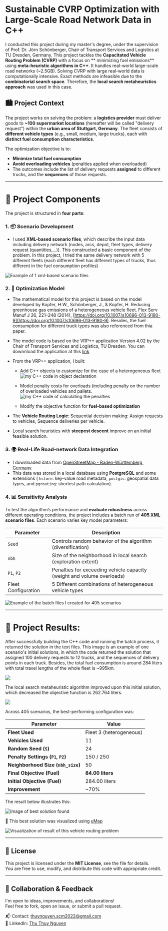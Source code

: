 # Sustainable CVRP Optimization with Large-Scale Road Network Data in C++

I conducted this project during my master's degree, under the supervision of Prof. Dr. Jörn Schönberger, Chair of Transport Services and Logistics at TU Dresden, Germany.
This project tackles the **Capacitated Vehicle Routing Problem (CVRP)** with a focus on ** minimizing fuel emissions** using **meta-heuristic algorithms in C++**. It handles real-world large-scale road networks (~2.5GB). Solving CVRP with large real-world data is computationally intensive. Exact methods are infeasible due to the **combinatorial search space**. Therefore, the **local search metaheuristics approach** was used in this case.

## 🏙️ Project Context

The project works on solving the problem: a **logistics provider** must deliver goods to **~100 supermarket locations** (hereafter will be called "delivery request") within the **urban area of Stuttgart, Germany**. The fleet consists of **different vehicle types** (e.g., small, medium, large trucks), each with **distinct fuel consumption characteristics**.

The optimization objective is to:
- **Minimize total fuel consumption**
- **Avoid overloading vehicles** (penalties applied when overloaded)
- The outcomes include the list of delivery requests **assigned** to different trucks, and the **sequences** of those requests.

---

# 🧱 Project Components

The project is structured in **four parts**:

### 1. 📦 Scenario Development
- I used **XML-based scenario files**, which describe the input data including delivery network (nodes, arcs, depot, fleet types, delivery request (quantities,...)). This constructed a basic component of the problem. In this project, I tried the same delivery network with 5 different fleets (each different fleet has different types of trucks, thus different in the fuel consumption profiles)

![Example of 1 xml-based scenario files](https://github.com/user-attachments/assets/bec850db-8cc8-4310-8a41-f303ad7b2f4f)

### 2. 🧮 Optimization Model
- The mathematical model for this project is based on the model developed by Kopfer, H.W., Schönberger, J., & Kopfer, H. Reducing greenhouse gas emissions of a heterogeneous vehicle fleet. Flex Serv Manuf J 26, 221–248 (2014),  [https://doi.org/10.1007/s10696-013-9180-9](https://doi.org/10.1007/s10696-013-9180-9). Besides, the fuel consumption for different truck types was also referenced from thia paper.
  
- The model code is based on the VRP++ application Version 4.02 by the Chair of Transport Services and Logistics, TU Dresden. You can downnload the application at this [link](https://tu-dresden.de/bu/verkehr/ivw/vbl/software/vrp)
  
- From the VRP++ application, I built:
  - Add C++ objects to customize for the case of a heterogeneous fleet
    ![my C++ code in object declaration](https://github.com/user-attachments/assets/307493bf-33c4-488c-af9f-8f61f8af5e61)

  - Model penalty costs for overloads (including penalty on the number of overloaded vehicles and pallets.
    ![my C++ code of calculating the penalties](https://github.com/user-attachments/assets/81e484d9-b004-42ab-a3b1-6520d26a6c97)

  - Modify the objective function for **fuel-based optimization**
    
- The **Vehicle Routing Logic**: Sequential decision making: Assign requests to vehicles, Sequence deliveries per vehicle.
- Local search heuristics with **steepest descent** improve on an initial feasible solution.

### 3. 🌍 Real-Life Road-network Data Integration
- I downloaded data from [OpenStreetMap - Baden-Württemberg, Germany](https://download.geofabrik.de/europe/germany/baden-wuerttemberg.html).
- This data was stored in a local database using **PostgreSQL** and some extensions ( `hstore`: key-value road metadata,  `postgis`: geospatial data types, and `pgrouting`: shortest path calculation).

### 4. 📊 Sensitivity Analysis
To test the algorithm’s performance and **evaluate robustness** across different operating conditions, the project includes a batch run of **405 XML scenario files**. Each scenario varies key model parameters:

| Parameter         | Description                                                                 |
|------------------|-----------------------------------------------------------------------------|
| `Seed`      | Controls random behavior of the algorithm (diversification)                |
| `nbh`        | Size of the neighborhood in local search (exploration extent)              |
| `P1`, `P2`        | Penalties for exceeding vehicle capacity (weight and volume overloads)     |
| Fleet Configuration | 5 Different combinations of heterogeneous vehicle types                    |

![Example of the batch files I created for 405 scenarios](https://github.com/user-attachments/assets/6f6805bc-26c8-4d4d-97b8-d7a23209a227)

---

# 🧱 Project Results:

After successfully building the C++ code and running the batch process, it returned the solution in the text files. This image is an example of one scenario's initial solutions, in which the code returned the solution that assigned 100 delivery requests to 12 trucks, and the sequences of delivery points in each truck. Besides, the total fuel consumption is around 284 liters with total travel lengths of the whole fleet is ~995km.

![](https://github.com/user-attachments/assets/6a047971-eb8f-4c61-bf6f-fa66dab3b6f8)

The local search metaheuristic algorithm improved upon this initial solution, which decreased the objective function is 262.764 liters.

![](https://github.com/user-attachments/assets/c41cb293-df71-4a0a-9b87-b8155a9cf34a)

Across 405 scenarios, the best-performing configuration was:

| Parameter                         | Value                        |
|-----------------------------------|------------------------------|
| **Fleet Used**                    | Fleet 3 (heterogeneous)      |
| **Vehicles Used**                 | 11                           |
| **Random Seed (`S`)**             | 24                           |
| **Penalty Settings (`P1`, `P2`)** | 150 / 250                    |
| **Neighborhood Size (`nbh_size`)**| 50                           |
| **Final Objective (Fuel)**        | **84.00 liters**             |
| **Initial Objective (Fuel)**      | 284.00 liters                |
| **Improvement**                   | ~70%                         |

The result below illustrates this:

![Image of best solution found](https://github.com/user-attachments/assets/8741a493-9b4a-41b6-81ed-ca61c17e62b6)

📸 This best solution was visualized using [uMap](https://wiki.openstreetmap.org/wiki/UMap/Guide)

![Visualization of result of this vehicle routing problem](https://github.com/user-attachments/assets/21de2f20-48ee-4108-8a21-9455888d0ed2)

---

## 📄 License

This project is licensed under the **MIT License**, see the file for details.  
You are free to use, modify, and distribute this code with appropriate credit.

---

## 🤝 Collaboration & Feedback

I'm open to ideas, improvements, and collaborations!  
Feel free to fork, open an issue, or submit a pull request.

📬 Contact: thuynguyen.scm2022@gmail.com  
🔗 LinkedIn: [Thu Thuy Nguyen]([https://linkedin.com/in/your-profile](https://www.linkedin.com/in/thuynguyen-tudresden/))

